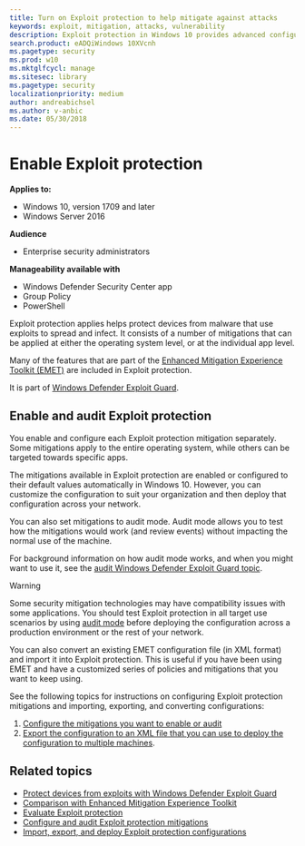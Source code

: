 ```yaml
---
title: Turn on Exploit protection to help mitigate against attacks
keywords: exploit, mitigation, attacks, vulnerability
description: Exploit protection in Windows 10 provides advanced configuration over the settings offered in EMET.
search.product: eADQiWindows 10XVcnh
ms.pagetype: security
ms.prod: w10
ms.mktglfcycl: manage
ms.sitesec: library
ms.pagetype: security
localizationpriority: medium
author: andreabichsel
ms.author: v-anbic
ms.date: 05/30/2018
---
```




# Enable Exploit protection


**Applies to:**

- Windows 10, version 1709 and later
- Windows Server 2016


**Audience**

- Enterprise security administrators


**Manageability available with**

- Windows Defender Security Center app
- Group Policy
- PowerShell



Exploit protection applies helps protect devices from malware that use exploits to spread and infect. It consists of a number of mitigations that can be applied at either the operating system level, or at the individual app level.

Many of the features that are part of the [Enhanced Mitigation Experience Toolkit (EMET)](https://technet.microsoft.com/en-us/security/jj653751) are included in Exploit protection. 

It is part of [Windows Defender Exploit Guard](windows-defender-exploit-guard.md).



## Enable and audit Exploit protection

You enable and configure each Exploit protection mitigation separately. Some mitigations apply to the entire operating system, while others can be targeted towards specific apps. 

The mitigations available in Exploit protection are enabled or configured to their default values automatically in Windows 10. However, you can customize the configuration to suit your organization and then deploy that configuration across your network. 

You can also set mitigations to audit mode. Audit mode allows you to test how the mitigations would work (and review events) without impacting the normal use of the machine.

For background information on how audit mode works, and when you might want to use it, see the [audit Windows Defender Exploit Guard topic](audit-windows-defender-exploit-guard.md).

>[!WARNING] 
>Some security mitigation technologies may have compatibility issues with some applications. You should test Exploit protection in all target use scenarios by using [audit mode](audit-windows-defender-exploit-guard.md) before deploying the configuration across a production environment or the rest of your network.

You can also convert an existing EMET configuration file (in XML format) and import it into Exploit protection. This is useful if you have been using EMET and have a customized series of policies and mitigations that you want to keep using.

See the following topics for instructions on configuring Exploit protection mitigations and importing, exporting, and converting configurations:

1. [Configure the mitigations you want to enable or audit](customize-exploit-protection.md)
2. [Export the configuration to an XML file that you can use to deploy the configuration to multiple machines](import-export-exploit-protection-emet-xml.md).


## Related topics

- [Protect devices from exploits with Windows Defender Exploit Guard](exploit-protection-exploit-guard.md)
- [Comparison with Enhanced Mitigation Experience Toolkit](emet-exploit-protection-exploit-guard.md)
- [Evaluate Exploit protection](evaluate-exploit-protection.md)
- [Configure and audit Exploit protection mitigations](customize-exploit-protection.md)
- [Import, export, and deploy Exploit protection configurations](import-export-exploit-protection-emet-xml.md)



